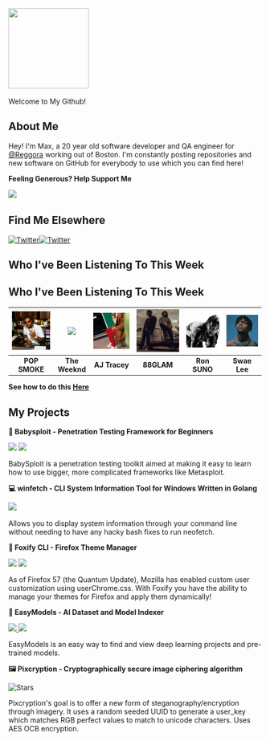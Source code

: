 <img src="https://octodex.github.com/images/daftpunktocat-thomas.gif" height="160px" width="160px">

Welcome to My Github!

## About Me

Hey! I'm Max, a 20 year old software developer and QA engineer for [@Reggora](https://github.com/Reggora) working out of Boston. I'm constantly posting repositories and new software on GitHub for everybody to use which you can find here!

**Feeling Generous? Help Support Me**

<a href="https://github.com/sponsors/M4cs" target="_blank">
<img src="https://img.shields.io/static/v1?label=Sponsor&message=%E2%9D%A4&logo=GitHub&link=%3Curl%3E&color=f88379"></a>

## Find Me Elsewhere

<a href="https://twitter.com/maxbridgland" target="_blank"><img src="https://cdn2.iconfinder.com/data/icons/social-media-2199/64/social_media_isometric_6-twitter-512.png" height="120px" width="120px" alt="Twitter"></a><a href="https://www.linkedin.com/in/maxbridgland/" target="_blank"><img src="https://cdn2.iconfinder.com/data/icons/social-media-2199/64/social_media_isometric_14-linkedin-512.png" height="120px" width="120px" alt="Twitter"></a>

## Who I've Been Listening To This Week

## Who I've Been Listening To This Week

| <img src=https://raw.githubusercontent.com/M4cs/M4cs/master/artist_images/30b386be3832ff63ffa1d8d182480c6b.jpg> | <img src=https://raw.githubusercontent.com/M4cs/M4cs/master/artist_images/43bbd58d53d1ad1a3ec66e5a98870894.jpg> | <img src=https://raw.githubusercontent.com/M4cs/M4cs/master/artist_images/f7558806b92d124c7d8034c9811bff63.jpg> | <img src=https://raw.githubusercontent.com/M4cs/M4cs/master/artist_images/2096fd0f405e5254a24589361e51b5db.jpg> | <img src=https://raw.githubusercontent.com/M4cs/M4cs/master/artist_images/c32ecc356aa75403c0bfe98941ce68c0.jpg> | <img src=https://raw.githubusercontent.com/M4cs/M4cs/master/artist_images/8cbc12b40bdc4eb95113f19f29409e85.jpg>  |
| :---: | :---: | :---: | :---: | :---: | :---: |
| <b>POP SMOKE</b> | <b>The Weeknd</b> | <b>AJ Tracey</b> | <b>88GLAM</b> | <b>Ron SUNO</b> | <b>Swae Lee</b>  |


**See how to do this [Here](https://github.com/M4cs/M4cs/blob/master/myartists.md)**

## My Projects

**:baby: Babysploit - Penetration Testing Framework for Beginners**

<a href="https://pepy.tech/project/babysploit"><img src="https://pepy.tech/badge/babysploit"></a> <a href="https://github.com/M4cs/BabySploit/stargazers"><img src="https://img.shields.io/github/stars/M4cs/BabySploit.svg" atl="Stars"></a>

BabySploit is a penetration testing toolkit aimed at making it easy to learn how to use bigger,
more complicated frameworks like Metasploit.

**:computer: winfetch - CLI System Information Tool for Windows Written in Golang**

<img src="https://img.shields.io/github/stars/M4cs/winfetch">

Allows you to display system information through your command line without needing to have any hacky bash fixes to run neofetch. 

**:fox_face: Foxify CLI - Firefox Theme Manager**

<a href="https://pepy.tech/project/foxify-cli"><img src="https://pepy.tech/badge/foxify-cli"></a> <a href="https://github.com/M4cs/foxify-cli/stargazers"><img src="https://img.shields.io/github/stars/M4cs/foxify-cli"></a>

As of Firefox 57 (the Quantum Update), Mozilla has enabled custom user customization using userChrome.css. With Foxify you have the ability to manage your themes for Firefox and apply them dynamically!

**:brain: EasyModels - AI Dataset and Model Indexer**

<a href="https://pepy.tech/project/easymodels" target="_blank"><img src="https://pepy.tech/badge/easymodels" /> <a href="https://github.com/M4cs/EasyModels/stargazers"><img src="https://img.shields.io/github/stars/M4cs/EasyModels.svg" atl="Stars"></a>
  
EasyModels is an easy way to find and view deep learning projects and pre-trained models.

**:framed_picture: Pixcryption - Cryptographically secure image ciphering algorithm**

![Stars](https://img.shields.io/github/stars/M4cs/pixcryption)

Pixcryption's goal is to offer a new form of steganography/encryption through imagery. It uses a random seeded UUID to generate a user_key which matches RGB perfect values to match to unicode characters. Uses AES OCB encryption.



